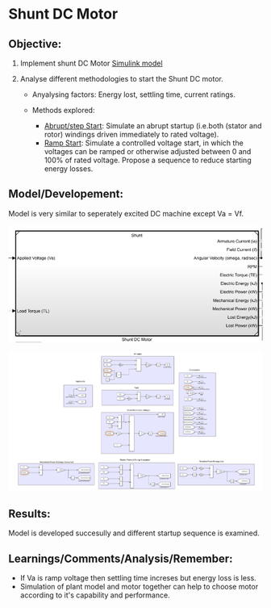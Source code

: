 # Shunt DC Motor

## Objective:

1. Implement shunt DC Motor [Simulink model](https://github.com/VishalDevnale/ControlSystem/blob/master/ElectricMachines/DC_Motors/02_ShuntDCMotor/01_StepStart/SeperatelyExcited.slx)
2. Analyse different methodologies to start the Shunt DC motor.

   * Anyalysing factors: Energy lost, settling time, current ratings. 
   * Methods explored:
   
      *  [Abrupt/step Start](https://github.com/VishalDevnale/ControlSystem/tree/master/ElectricMachines/DC_Motors/02_ShuntDCMotor/01_StepStart): Simulate an abrupt startup (i.e.both (stator and rotor) windings driven immediately to rated voltage).
      *  [Ramp Start](https://github.com/VishalDevnale/ControlSystem/tree/master/ElectricMachines/DC_Motors/02_ShuntDCMotor/02_RampStart): Simulate a controlled voltage start, in which the voltages can be ramped or otherwise adjusted between 0 and 100% of rated voltage. Propose a sequence to reduce starting energy losses. 

## Model/Developement:

Model is very similar to seperately excited DC machine except Va = Vf.

![Screenshot](ShuntDCMachine_SimulinkModel_InputOutputPort.PNG)

![Screenshot](ShuntDCMachine_SimulinkModel.PNG)

## Results:
Model is developed succesully and different startup sequence is examined.

## Learnings/Comments/Analysis/Remember:

* If Va is ramp voltage then settling time increses but energy loss is less.
* Simulation of plant model and motor together can help to choose motor according to it's capability and performance. 
